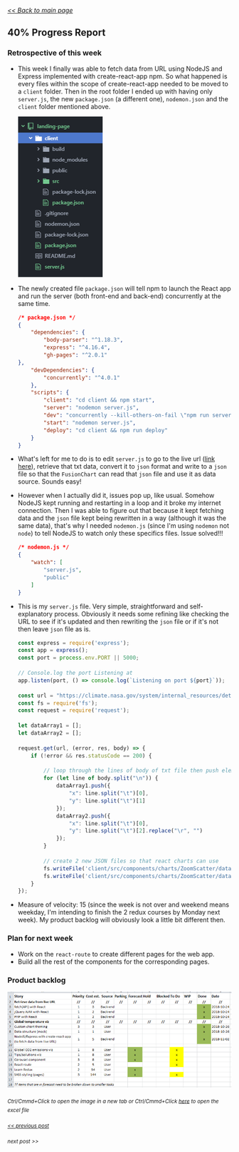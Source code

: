 _[<< Back to main page](https://maggievu.github.io/learning-reactjs/)_

## 40% Progress Report

### Retrospective of this week

- This week I finally was able to fetch data from URL using NodeJS and Express implemented with create-react-app npm. So what happened is every files within the scope of create-react-app needed to be moved to a ```client``` folder. Then in the root folder I ended up with having only ```server.js```, the new ```package.json``` (a different one), ```nodemon.json``` and the ```client``` folder mentioned above.

    ![Excel Backlog](../assets/images/week-10-29/folder-treeview.png "Folder Tree View")

- The newly created file ```package.json``` will tell npm to launch the React app and run the server (both front-end and back-end) concurrently at the same time.

    ```json
    /* package.json */
    {
        "dependencies": {
            "body-parser": "^1.18.3",
            "express": "^4.16.4",
            "gh-pages": "^2.0.1"
    },
        "devDependencies": {
            "concurrently": "^4.0.1"
        },
        "scripts": {
            "client": "cd client && npm start",
            "server": "nodemon server.js",
            "dev": "concurrently --kill-others-on-fail \"npm run server\" \"npm run client\"",
            "start": "nodemon server.js",
            "deploy": "cd client && npm run deploy"
        }
    }
    ```

- What's left for me to do is to edit ```server.js``` to go to the live url ([link here](https://climate.nasa.gov/system/internal_resources/details/original/647_Global_Temperature_Data_File.txt)), retrieve that txt data, convert it to ```json``` format and write to a ```json``` file so that the ```FusionChart``` can read that ```json``` file and use it as data source. Sounds easy!

- However when I actually did it, issues pop up, like usual. Somehow NodeJS kept running and restarting in a loop and it broke my internet connection. Then I was able to figure out that because it kept fetching data and the ```json``` file kept being rewritten in a way (although it was the same data), that's why I needed ```nodemon.js``` (since I'm using ```nodemon``` not ```node```) to tell NodeJS to watch only these specifics files. Issue solved!!!

    ```json
    /* nodemon.js */
    {
        "watch": [
            "server.js",
            "public"
        ]
    }
    ```

- This is my ```server.js``` file. Very simple, straightforward and self-explanatory process. Obviously it needs some refining like checking the URL to see if it's updated and then rewriting the ```json``` file or if it's not then leave ```json``` file as is.

    ```js
    const express = require('express');
    const app = express();
    const port = process.env.PORT || 5000;

    // Console.log the port Listening at
    app.listen(port, () => console.log(`Listening on port ${port}`));

    const url = "https://climate.nasa.gov/system/internal_resources/details/original/647_Global_Temperature_Data_File.txt";
    const fs = require('fs');
    const request = require('request');

    let dataArray1 = [];
    let dataArray2 = [];

    request.get(url, (error, res, body) => {
        if (!error && res.statusCode == 200) {

            // loop through the lines of body of txt file then push elements of lines to dataArray
            for (let line of body.split("\n")) {
                dataArray1.push({
                    "x": line.split("\t")[0],
                    "y": line.split("\t")[1]
                });
                dataArray2.push({
                    "x": line.split("\t")[0],
                    "y": line.split("\t")[2].replace("\r", "")
                });
            }

            // create 2 new JSON files so that react charts can use
            fs.writeFile('client/src/components/charts/ZoomScatter/dataSource/dataset1.json', JSON.stringify(dataArray1), 'utf8');
            fs.writeFile('client/src/components/charts/ZoomScatter/dataSource/dataset2.json', JSON.stringify(dataArray2), 'utf8');
        }
    });
    ```

- Measure of velocity: 15 (since the week is not over and weekend means weekday, I'm intending to finish the 2 redux courses by Monday next week). My product backlog will obviously look a little bit different then.

### Plan for next week

- Work on the ```react-route``` to create different pages for the web app.
- Build all the rest of the components for the corresponding pages.

### Product backlog

[![Excel Backlog](../assets/images/week-10-29/project-40.png "Excel Backlog")](https://maggievu.github.io/learning-reactjs/assets/images/week-10-29/project-40.png)

_<sub>Ctrl/Cmmd+Click to open the image in a new tab or Ctrl/Cmmd+Click [here](https://drive.google.com/open?id=18PGWuh6UoTUE69R7_MoA-4jQ9zRPGQdT) to open the excel file</sub>_

_<sub>[<< previous post](week-10-22)</sub>_

_<sub>next post >>[](week-11-05)</sub>_
